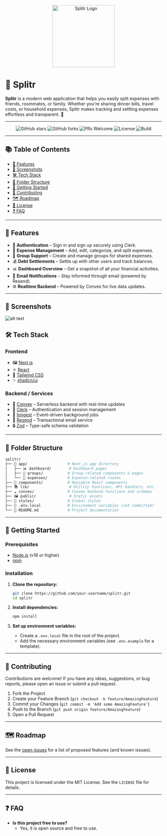<div align="center">
  <img src="public/logos/logo.png" alt="Splitr Logo" width="200"/>
</div>

# 🧾 Splitr

**Splitr** is a modern web application that helps you easily split expenses with friends, roommates, or family. Whether you're sharing dinner bills, travel costs, or household expenses, Splitr makes tracking and settling expenses effortless and transparent. 🤝

---

<div align="center">

![GitHub stars](https://img.shields.io/github/stars/your-username/splitr?style=social)
![GitHub forks](https://img.shields.io/github/forks/your-username/splitr?style=social)
![PRs Welcome](https://img.shields.io/badge/PRs-welcome-brightgreen.svg)
![License](https://img.shields.io/badge/license-MIT-green)
![Build](https://img.shields.io/badge/build-passing-brightgreen)

</div>

---



## 📚 Table of Contents

- [🚀 Features](#-features)
- [📸 Screenshots](#-screenshots)
- [🛠️ Tech Stack](#-tech-stack)
- [📁 Folder Structure](#-folder-structure)
- [🏁 Getting Started](#-getting-started)
- [🙌 Contributing](#-contributing)
- [🗺️ Roadmap](#-roadmap)
- [📄 License](#-license)
- [❓ FAQ](#-faq)


---

## 🚀 Features

- 🔐 **Authentication** – Sign in and sign up securely using Clerk.
- 💸 **Expense Management** – Add, edit, categorize, and split expenses.
- 👥 **Group Support** – Create and manage groups for shared expenses.
- 💰 **Debt Settlements** – Settle up with other users and track balances.
- 📊 **Dashboard Overview** – Get a snapshot of all your financial activities.
- 📩 **Email Notifications** – Stay informed through email (powered by Resend).
- ⚙️ **Realtime Backend** – Powered by Convex for live data updates.

---

## 📸 Screenshots

![alt text](ss.png)

## 🛠️ Tech Stack

### Frontend
- 🖼️ [Next.js](https://nextjs.org/)
- ⚛️ [React](https://reactjs.org/)
- 🎨 [Tailwind CSS](https://tailwindcss.com/)
- ✨ [shadcn/ui](https://ui.shadcn.com/)

### Backend / Services
- 💾 [Convex](https://www.convex.dev/) – Serverless backend with real-time updates
- 👤 [Clerk](https://clerk.com/) – Authentication and session management
- 🔄 [Inngest](https://www.inngest.com/) – Event-driven background jobs
- 📧 [Resend](https://resend.com/) – Transactional email service
- 🔒 [Zod](https://zod.dev/) – Type-safe schema validation

---

## 📁 Folder Structure

```bash
splitr/
├── 📁 app/                  # Next.js app directory
│   ├── 📊 dashboard/        # Dashboard pages
│   ├── 👥 groups/           # Group-related components & pages
│   └── 💸 expenses/         # Expense-related routes
├── 🧩 components/           # Reusable React components
├── 📚 lib/                  # Utility functions, API handlers, etc.
├── ☁️ convex/               # Convex backend functions and schemas
├── 🖼️ public/               # Static assets
├── 🎨 styles/               # Global styles
├── 🤫 .env.local            # Environment variables (not committed)
└── 📄 README.md             # Project documentation
```

---

## 🏁 Getting Started

### Prerequisites

- [Node.js](https://nodejs.org/) (v18 or higher)
- [npm](https://www.npmjs.com/)

### Installation

1. **Clone the repository:**
   ```bash
   git clone https://github.com/your-username/splitr.git
   cd splitr
   ```

2. **Install dependencies:**
   ```bash
   npm install
   ```

3. **Set up environment variables:**
   - Create a `.env.local` file in the root of the project.
   - Add the necessary environment variables (see `.env.example` for a template).

---

## 🙌 Contributing

Contributions are welcome! If you have any ideas, suggestions, or bug reports, please open an issue or submit a pull request.

1. Fork the Project
2. Create your Feature Branch (`git checkout -b feature/AmazingFeature`)
3. Commit your Changes (`git commit -m 'Add some AmazingFeature'`)
4. Push to the Branch (`git push origin feature/AmazingFeature`)
5. Open a Pull Request

---

## 🗺️ Roadmap

See the [open issues](https://github.com/your-username/splitr/issues) for a list of proposed features (and known issues).

---

## 📄 License

This project is licensed under the MIT License. See the `LICENSE` file for details.

---

## ❓ FAQ

- **Is this project free to use?**
  - Yes, it is open source and free to use.